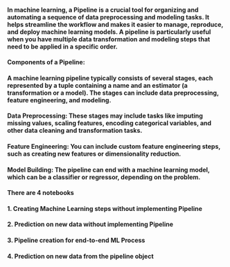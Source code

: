#### In machine learning, a Pipeline is a crucial tool for organizing and automating a sequence of data preprocessing and modeling tasks. It helps streamline the workflow and makes it easier to manage, reproduce, and deploy machine learning models. A pipeline is particularly useful when you have multiple data transformation and modeling steps that need to be applied in a specific order.

#### Components of a Pipeline:
#### A machine learning pipeline typically consists of several stages, each represented by a tuple containing a name and an estimator (a transformation or a model). The stages can include data preprocessing, feature engineering, and modeling.

#### Data Preprocessing: These stages may include tasks like imputing missing values, scaling features, encoding categorical variables, and other data cleaning and transformation tasks.

#### Feature Engineering: You can include custom feature engineering steps, such as creating new features or dimensionality reduction.

#### Model Building: The pipeline can end with a machine learning model, which can be a classifier or regressor, depending on the problem.

#### There are 4 notebooks 

#### 1. Creating Machine Learning steps without implementing Pipeline
#### 2. Prediction on new data without implementing Pipeline
#### 3. Pipeline creation for end-to-end ML Process
#### 4. Prediction on new data from the pipeline object
